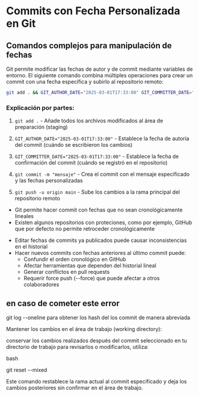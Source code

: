 
# Commits con Fecha Personalizada en Git

## Comandos complejos para manipulación de fechas

Git permite modificar las fechas de autor y de commit mediante variables de entorno. El siguiente comando combina múltiples operaciones para crear un commit con una fecha específica y subirlo al repositorio remoto:

```bash
git add . && GIT_AUTHOR_DATE="2025-03-01T17:33:00" GIT_COMMITTER_DATE="2025-03-01T17:33:00" git commit -m "mensaje" && git push -u origin main
```

### Explicación por partes:

1. `git add .` - Añade todos los archivos modificados al área de preparación (staging)

2. `GIT_AUTHOR_DATE="2025-03-01T17:33:00"` - Establece la fecha de autoría del commit (cuándo se escribieron los cambios)

3. `GIT_COMMITTER_DATE="2025-03-01T17:33:00"` - Establece la fecha de confirmación del commit (cuándo se registró en el repositorio)

4. `git commit -m "mensaje"` - Crea el commit con el mensaje especificado y las fechas personalizadas

5. `git push -u origin main` - Sube los cambios a la rama principal del repositorio remoto

<!-- -->

- Git permite hacer commit con fechas que no sean cronológicamente lineales
- Existen algunos repositorios con proteciones, como por ejemplo, GitHub que por defecto no permite retroceder cronológicamente

<!-- Nota sobre riesgos -->
- Editar fechas de commits ya publicados puede causar inconsistencias en el historial
- Hacer nuevos commits con fechas anteriores al último commit puede:
  * Confundir el orden cronológico en GitHub
  * Afectar herramientas que dependen del historial lineal
  * Generar conflictos en pull requests
  * Requerir force push (--force) que puede afectar a otros colaboradores


## en caso de cometer este error

git log --oneline para obtener los hash del los commit de manera abreviada

Mantener los cambios en el área de trabajo (working directory):

conservar los cambios realizados después del commit seleccionado en tu directorio de trabajo para revisarlos o modificarlos, utiliza:

bash

git reset --mixed <commit-hash>


Este comando restablece la rama actual al commit especificado y deja los cambios posteriores sin confirmar en el área de trabajo.

<!-- Esta sección no especifica claramente cuál es "este error" mencionado en el título. -->
<!-- La estructura es inconsistente: mezcla texto plano con lo que parece ser un bloque de código sin formato adecuado. -->
<!-- Hay un error gramatical en "del los commit", debería ser "de los commits". -->
<!-- El término "rama" se usa aquí, pero en otras partes del repositorio se usa "branch", lo que crea inconsistencia terminológica. -->


